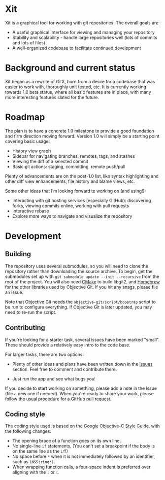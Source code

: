 # Xit

Xit is a graphical tool for working with git repositories. The overall goals are:

  * A useful graphical interface for viewing and managing your repository
  * Stability and scalability - handle large repositories well (lots of commits and lots of files)
  * A well-organized codebase to facilitate continued development

# Background and current status

Xit began as a rewrite of GitX, born from a desire for a codebase that was easier to work with, thoroughly unit tested, etc. It is currently working towards 1.0 beta status, where all basic features are in place, with many more interesting features slated for the future.

# Roadmap

The plan is to have a concrete 1.0 milestone to provide a good foundation and firm direction moving forward. Version 1.0 will simply be a starting point covering basic usage:

  * History view graph
  * Sidebar for navigating branches, remotes, tags, and stashes
  * Viewing the diff of a selected commit
  * Basic git actions: staging, committing, remote push/pull

Plenty of advancements are on the post-1.0 list, like syntax highlighting and other diff view enhancements, file history and blame views, etc.

Some other ideas that I’m looking forward to working on (and using!):

  * Interacting with git hosting services (especially GitHub): discovering forks, viewing commits online, working with pull requests
  * Interactive rebase
  * Explore more ways to navigate and visualize the repository

# Development

## Building

The repository uses several submodules, so you will need to clone the repository rather than downloading the source archive. To begin, get the submodules set up with `git submodule update --init --recursive` from the root of the project. You will also need [CMake] to build libgit2, and [Homebrew] for the other libraries used by Objective Git. If you hit any snags, please file an issue.

  [CMake]: http://cmake.org/
  [Homebrew]: http://brew.sh

Note that Objective Git needs the `objective-git/script/boostrap` script to be run to configure everything. If Objective Git is later updated, you may need to re-run the script.

## Contributing

If you're looking for a starter task, several issues have been marked "small". These should provide a relatively easy intro to the code base.

For larger tasks, there are two options:

* Plenty of other ideas and plans have been written down in the [Issues] section. Feel free to comment and contribute there.
* Just run the app and see what bugs you!

  [Issues]: https://github.com/Uncommon/Xit/issues

If you decide to start working on something, please add a note in the issue (file a new one if needed). When you're ready to share your work, please follow the usual procedure for a GitHub pull request.

## Coding style

The coding style used is based on the [Google Objective-C Style Guide], with the following changes:

  [Google Objective-C Style Guide]: http://google-styleguide.googlecode.com/svn/trunk/objcguide.xml

* The opening brace of a function goes on its own line.
* No single-line `if` statements. (You can't set a breakpoint if the body is on the same line as the `if`!)
* No space before `*` when it is not immediately followed by an identifier, such as `(NSString*)`.
* When wrapping function calls, a four-space indent is preferred over aligning with the `:` or `(`.
